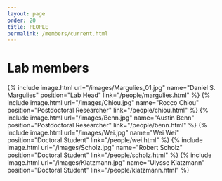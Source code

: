 ```yaml
---
layout: page
order: 20
title: PEOPLE
permalink: /members/current.html
---
```


# Lab members  

{% include image.html url="/images/Margulies_01.jpg" name="Daniel S. Margulies" position="Lab Head" link="/people/margulies.html" %} 
{% include image.html url="/images/Chiou.jpg" name="Rocco Chiou" position="Postdoctoral Researcher" link="/people/chiou.html" %} 
{% include image.html url="/images/Benn.jpg" name="Austin Benn" position="Postdoctoral Researcher" link="/people/benn.html" %} 
{% include image.html url="/images/Wei.jpg" name="Wei Wei" position="Doctoral Student" link="/people/wei.html" %} 
{% include image.html url="/images/Scholz.jpg" name="Robert Scholz" position="Doctoral Student" link="/people/scholz.html" %} 
{% include image.html url="/images/Klatzmann.jpg" name="Ulysse Klatzmann" position="Doctoral Student" link="/people/klatzmann.html" %} 
<!--- 
{% include image.html url="/images/Shevchenko.jpg" name="Victoria Shevchenko" position="Research Assistant" link="/people/shevchenko.html" %} 
{% include image.html url="/images/Alberti.jpg" name="Francesco Alberti" position="Research Intern" link="/people/alberti.html" %} 
--->
